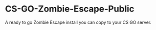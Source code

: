 # CS-GO-Zombie-Escape-Public
A ready to go Zombie Escape install you can copy to your CS GO server. 

